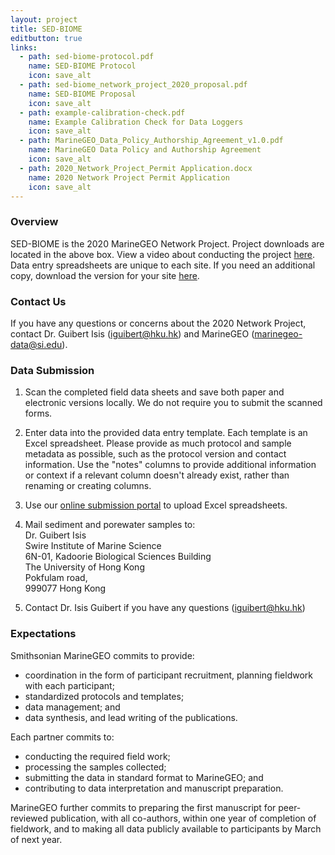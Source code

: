 ```yaml
---
layout: project
title: SED-BIOME
editbutton: true
links:
  - path: sed-biome-protocol.pdf
    name: SED-BIOME Protocol
    icon: save_alt
  - path: sed-biome_network_project_2020_proposal.pdf
    name: SED-BIOME Proposal
    icon: save_alt
  - path: example-calibration-check.pdf
    name: Example Calibration Check for Data Loggers
    icon: save_alt
  - path: MarineGEO_Data_Policy_Authorship_Agreement_v1.0.pdf
    name: MarineGEO Data Policy and Authorship Agreement
    icon: save_alt
  - path: 2020_Network_Project_Permit Application.docx
    name: 2020 Network Project Permit Application
    icon: save_alt
---
```


### Overview
SED-BIOME is the 2020 MarineGEO Network Project. Project downloads are located in the above box. View a video about conducting the project [here](https://marinegeo.github.io/projects/sed-biome/video). Data entry spreadsheets are unique to each site. If you need an additional copy, download the version for your site [here](https://marinegeo.github.io/projects/sed-biome/data-entry-spreadsheets).    

### Contact Us

If you have any questions or concerns about the 2020 Network Project, contact Dr. Guibert Isis (iguibert@hku.hk) and MarineGEO (marinegeo-data@si.edu). 

### Data Submission

1. Scan the completed field data sheets and save both paper and electronic versions locally. We do not
require you to submit the scanned forms.

2. Enter data into the provided data entry template. Each template is an Excel spreadsheet. Please
provide as much protocol and sample metadata as possible, such as the protocol version and contact
information. Use the "notes" columns to provide additional information or context if a relevant column
doesn't already exist, rather than renaming or creating columns.

3. Use our [online submission portal](https://marinegeo.github.io/data-submission) to upload Excel spreadsheets.

4. Mail sediment and porewater samples to:  
Dr. Guibert Isis  
Swire Institute of Marine Science  
6N-01, Kadoorie Biological Sciences Building  
The University of Hong Kong  
Pokfulam road,  
999077 Hong Kong  

5. Contact Dr. Isis Guibert if you have any questions (iguibert@hku.hk)

### Expectations

Smithsonian MarineGEO commits to provide:

- coordination in the form of participant recruitment, planning fieldwork with each participant;
- standardized protocols and templates;
- data management; and
- data synthesis, and lead writing of the publications.

Each partner commits to:
- conducting the required field work;
- processing the samples collected;
- submitting the data in standard format to MarineGEO; and
- contributing to data interpretation and manuscript preparation.

MarineGEO further commits to preparing the first manuscript for peer-reviewed publication, with all co-authors, within one year of completion of fieldwork, and to making all data publicly available to participants by March of next year.